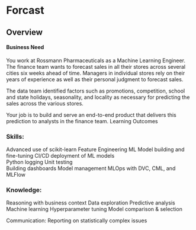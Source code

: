 # Forcast
## Overview
#### Business Need
You work at Rossmann Pharmaceuticals as a Machine Learning Engineer. The finance team wants to forecast sales in all their stores across several cities six weeks ahead of time. Managers in individual stores rely on their years of experience as well as their personal judgment to forecast sales. 

The data team identified factors such as promotions, competition, school and state holidays, seasonality, and locality as necessary for predicting the sales across the various stores.

Your job is to build and serve an end-to-end product that delivers this prediction to analysts in the finance team. 
Learning Outcomes
### Skills:
Advanced use of scikit-learn 
Feature Engineering
ML Model building and fine-tuning
CI/CD deployment of ML models  
Python logging
Unit testing  
Building dashboards
Model management
MLOps  with DVC, CML, and MLFlow


### Knowledge:
Reasoning with business context
Data exploration
Predictive analysis
Machine learning 
Hyperparameter tuning
Model comparison & selection


Communication:
Reporting on statistically complex issues
